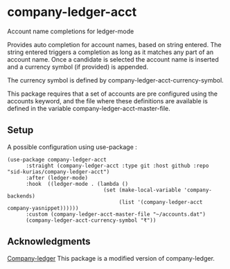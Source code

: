 # company-ledger-acct
Account name completions for ledger-mode  

Provides auto completion for account names, based on string entered.
The string entered triggers a completion as long as it matches any
part of an account name. Once a candidate is selected the account name
is inserted and a currency symbol (if provided) is appended.  

The currency symbol is defined by company-ledger-acct-currency-symbol.  

This package requires that a set of accounts are pre configured using the
accounts keyword, and the file where these definitions are
available is defined in the variable company-ledger-acct-master-file.

## Setup
A possible configuration using use-package :

``` emacs-lisp
(use-package company-ledger-acct
      :straight (company-ledger-acct :type git :host github :repo "sid-kurias/company-ledger-acct")
      :after (ledger-mode)
      :hook  ((ledger-mode . (lambda ()
                               (set (make-local-variable 'company-backends)
                                    (list '(company-ledger-acct company-yasnippet))))))
      :custom (company-ledger-acct-master-file "~/accounts.dat")
      (company-ledger-acct-currency-symbol "₹"))
```

## Acknowledgments
[Company-ledger](https://github.com/debanjum/company-ledger)
This package is a modified version of company-ledger.
